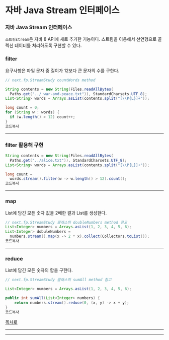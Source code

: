 

# **자바 Java Stream 인터페이스**

### **자바 Java Stream 인터페이스**

`스트림stream`은 자바 8 API에 새로 추가한 기능이다. 스트림을 이용해서 선언형으로 콜렉션 데이터를 처리하도록 구현할 수 있다.

### **filter**

요구사항은 파일 문자 중 길이가 12보다 큰 문자의 수를 구한다.

```java
// next.fp.StreamStudy countWords method

String contents = new String(Files.readAllBytes(
  Paths.get("../ war-and-peace.txt")), StandardCharsets.UTF_8);
List<String> words = Arrays.asList(contents.split("[\\P{L}]+"));

long count = 0;
for (String w : words) {
  if (w.length() > 12) count++;  
}
코드복사
```

---

### **filter 활용해 구현**

```java
String contents = new String(Files.readAllBytes(
  Paths.get("../alice.txt")), StandardCharsets.UTF_8);
List<String> words = Arrays.asList(contents.split("[\\P{L}]+"));

long count = 
  words.stream().filter(w -> w.length() > 12).count();
코드복사
```

---

### **map**

List에 담긴 모든 숫자 값을 2배한 결과 List를 생성한다.

```java
// next.fp.StreamStudy 클래스의 doubleNumbers method 참고
List<Integer> numbers = Arrays.asList(1, 2, 3, 4, 5, 6);
List<Integer> dobuleNumbers =
  numbers.stream().map(x -> 2 * x).collect(Collectors.toList());
코드복사
```

---

### **reduce**

List에 담긴 모든 숫자의 합을 구한다.

```java
// next.fp.StreamStudy 클래스의 sumAll method 참고

List<Integer> numbers = Arrays.asList(1, 2, 3, 4, 5, 6);

public int sumAll(List<Integer> numbers) {
    return numbers.stream().reduce(0, (x, y) -> x + y);
}
코드복사
```

[목차로]()

---

---
